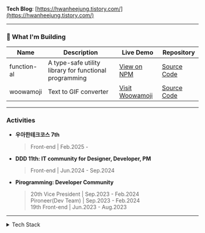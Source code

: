 **Tech Blog**: [https://hwanheejung.tistory.com/](https://hwanheejung.tistory.com/)   
<!--**Personal Website**: [https://hwanheejung.github.io/aboutme/](https://hwanheejung.github.io/aboutme/)-->

<hr />

### 🚀 What I'm Building
| Name | Description | Live Demo | Repository |
| --- | --- | --- | --- |
| function-al | A type-safe utility library for functional programming | [View on NPM](https://www.npmjs.com/package/@zoeykr/function-al) | [Source Code](https://github.com/hwanheejung/function-al) |
| woowamoji | Text to GIF converter | [Visit Woowamoji](https://woowamoji.vercel.app/) | [Source Code](https://github.com/hwanheejung/woowamoji) |

<hr />

### Activities
- **우아한테크코스 7th**
  > Front-end | Feb.2025 -

- **DDD 11th: IT community for Designer, Developer, PM**
  > Front-end | Jun.2024 - Sep.2024
  
- **Pirogramming: Developer Community**
  > 20th Vice President | Sep.2023 - Feb.2024   
  > Pironeer(Dev Team) | Sep.2023 - Feb.2024   
  > 19th Front-end | Jun.2023 - Aug.2023   

<hr />

<details>
  <summary>Tech Stack</summary>
  
  - HTML, CSS, JavaScript(ES6), TypeScript, React, Next.js, React Native  
  
  - Tailwind.css, Styled-Components, ChakraUI
    
  - TanStack Query, Redux Toolkit, Zustand
    
  - Node.js(Express), Django, GraphQL(Apollo)
       
  - MongoDB   

</details>


<!---
<hr />


### Projects
| Num | Period | Project | Role | Tech Stack | Team/Toy | Repository | 
| --- | --- | --- | --- | --- | --- | --- |
| 8 | 2024.11 ~ | Spotify-LQ | FE,BE | Next.js, Node.js(Express), GraphQL(Apollo) | Toy | [FE](https://github.com/hwanheejung/Spotify-LT-Client)    / [BE](https://github.com/hwanheejung/Spotify-LT-Server)|
| 7 | 2024.06 ~ 2024.12 | [Polabo](https://polabo.site/) | FE | Next.js | Team(6) | [FE Repo](https://github.com/DDD-Community/DDD-11-Sonny-Polabo-FE) |
| 6 | 2024.09 ~ 2024.10 | [Personal Website](https://hwanheejung.github.io/aboutme/) | All | Next.js | Toy | [Repo](https://github.com/hwanheejung/aboutme/tree/develop/apps/aboutme) |
| 5 | 2024.06 ~ 2024.08 | DizzyCode| FE | React, Sock.js, OpenVidu | Team(4) | [FE Repo](https://github.com/DizzyCode2024/client) |
| 4 | 2023.11 ~ 2024.03 | TaskStock(App) | FE, 기획 | React Native | Team(5) | [FE Repo](https://github.com/TaskStock/client) |
| 3 | 2023.10 ~ 2023.11 | [Pirogramming Official Web](https://pirogramming.com/) | FE, UX/UI | Django, vanilla JS | Team(2) | private |
| 2 | 2023.9 ~ 2023.10 | Pirogramming Official App | FE, UX/UI, 기획 | React Native | Team(6) | [FE Repo](https://github.com/Pironeer-APP/client) |
| 1 | 2023.8 | TaskStock(Web) | FE, UX/UI, 기획 | Django, vanilla JS | Team(4) | [Repo](https://github.com/TaskStock/TaskStock) | -->  
